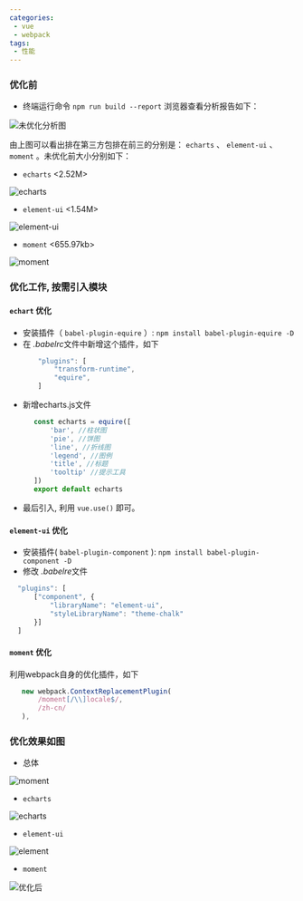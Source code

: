 ```yaml
---
categories:
 - vue
 - webpack
tags:
 - 性能 
---
```


### 优化前

* 终端运行命令 `npm run build --report`
  浏览器查看分析报告如下：
  

![未优化分析图](/note/jinus/img/2020091701.png)

  由上图可以看出排在第三方包排在前三的分别是： `echarts` 、 `element-ui` 、 `moment` 。未优化前大小分别如下：

  + `echarts` <2.52M>

   

![echarts](/note/jinus/img/202009170102.png)

  + `element-ui` <1.54M>

   

![element-ui](/note/jinus/img/202009170101.png)

  + `moment` <655.97kb>

   

![moment](/note/jinus/img/202009170103.png)

### 优化工作, 按需引入模块

#### `echart` 优化

   - 安装插件（ `babel-plugin-equire` ）: `npm install babel-plugin-equire -D`
   - 在 *.babelrc*文件中新增这个插件，如下

``` js
       "plugins": [
           "transform-runtime",
           "equire",
       ]
```

   - 新增echarts.js文件

``` js
      const echarts = equire([
          'bar', //柱状图
          'pie', //饼图
          'line', //折线图
          'legend', //图例
          'title', //标题
          'tooltip' //提示工具
      ])
      export default echarts
```

   - 最后引入, 利用 `vue.use()` 即可。

####   `element-ui` 优化

  + 安装插件( `babel-plugin-component` ): `npm install babel-plugin-component -D`
  + 修改 *.babelre*文件

``` js
  "plugins": [
      ["component", {
          "libraryName": "element-ui",
          "styleLibraryName": "theme-chalk"
      }]
  ]
```

####   `moment` 优化

   利用webpack自身的优化插件，如下
   

``` js
   new webpack.ContextReplacementPlugin(
       /moment[/\\]locale$/,
       /zh-cn/
   ),
```

### 优化效果如图

* 总体

![moment](/note/jinus/img/202009170203.png)

* `echarts`

![echarts](/note/jinus/img/202009170201.png)

* `element-ui`

![element](/note/jinus/img/202009170202.png)

* `moment`

![优化后](/note/jinus/img/2020091702.png)

